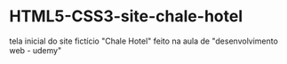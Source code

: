 # HTML5-CSS3-site-chale-hotel
tela inicial do site fictício "Chale Hotel" feito na aula de "desenvolvimento web - udemy"
